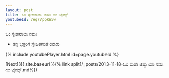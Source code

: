 ```yaml
---
layout: post
title: ಓಂ ಸ್ನೇಹನಾಯ ನಮಃ ೧೧ ಟೈಮ್ಸ್
youtubeId: 7eq7VppKW5w
---
```

 
 
 ಓಂ ಸ್ನೇಹನಾಯ ನಮಃ  
 
 -  ತನ್ನ ಭಕ್ತರಿಗೆ ಸ್ನೇಹಿತನಂತೆ ಯಾರು 
 
  
 
  
 
 
 
 
 
 


{% include youtubePlayer.html id=page.youtubeId %}
 
[Next]({{ site.baseurl }}{% link  split1/_posts/2013-11-18-ಓಂ ಮಹೇ ಜಿಹ್ವಾಯಾ ನಮಃ ೧೧ ಟೈಮ್ಸ್.md%})
 
